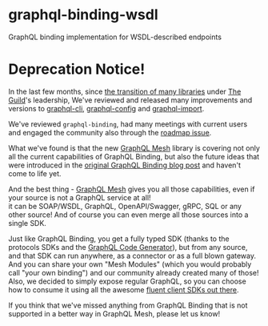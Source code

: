 # graphql-binding-wsdl
GraphQL binding implementation for WSDL-described endpoints

# Deprecation Notice!

In the last few months, since [the transition of many libraries](https://www.prisma.io/blog/the-guild-takes-over-oss-libraries-vvluy2i4uevs) under [The Guild](http://the-guild.dev)'s leadership, We've reviewed and released many improvements and versions to [graphql-cli](https://github.com/Urigo/graphql-cli), [graphql-config](https://github.com/kamilkisiela/graphql-config) and [graphql-import](https://github.com/ardatan/graphql-import).

We've reviewed `graphql-binding`, had many meetings with current users and engaged the community also through the [roadmap issue](https://github.com/dotansimha/graphql-binding/issues/325).

What we've found is that the new [GraphQL Mesh](https://the-guild.dev/blog/graphql-mesh) library is covering not only all the current capabilities of GraphQL Binding, but also the future ideas that were introduced in the [original GraphQL Binding blog post](https://github.com/prisma-archive/prisma-blog-archive/blob/master/2018-01-12-reusing-and-composing-graphql-apis-with-graphql-bindings.mdx) and haven't come to life yet.

And the best thing - [GraphQL Mesh](https://the-guild.dev/blog/graphql-mesh) gives you all those capabilities, even if your source is not a GraphQL service at all!  
it can be SOAP/WSDL, GraphQL, OpenAPI/Swagger, gRPC, SQL or any other source!
And of course you can even merge all those sources into a single SDK.

Just like GraphQL Binding, you get a fully typed SDK (thanks to the protocols SDKs and the [GraphQL Code Generator](https://github.com/dotansimha/graphql-code-generator)), but from any source, and that SDK can run anywhere, as a connector or as a full blown gateway.
And you can share your own "Mesh Modules" (which you would probably call "your own binding") and our community already created many of those!
Also, we decided to simply expose regular GraphQL, so you can choose how to consume it using all the awesome [fluent client SDKs out there](https://hasura.io/blog/fluent-graphql-clients-how-to-write-queries-like-a-boss/).

If you think that we've missed anything from GraphQL Binding that is not supported in a better way in GraphQL Mesh, please let us know!
